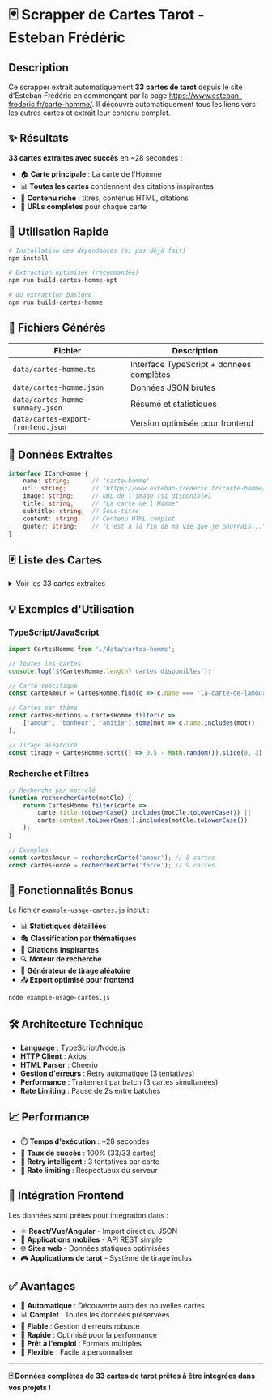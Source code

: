 # 🃏 Scrapper de Cartes Tarot - Esteban Frédéric

## Description

Ce scrapper extrait automatiquement **33 cartes de tarot** depuis le site d'Esteban Frédéric en commençant par la page https://www.esteban-frederic.fr/carte-homme/. Il découvre automatiquement tous les liens vers les autres cartes et extrait leur contenu complet.

## ✨ Résultats

**33 cartes extraites avec succès** en ~28 secondes :

- 🏠 **Carte principale** : La carte de l'Homme
- 📊 **Toutes les cartes** contiennent des citations inspirantes
- 📝 **Contenu riche** : titres, contenus HTML, citations
- 🔗 **URLs complètes** pour chaque carte

## 🚀 Utilisation Rapide

```bash
# Installation des dépendances (si pas déjà fait)
npm install

# Extraction optimisée (recommandée)
npm run build-cartes-homme-opt

# Ou extraction basique
npm run build-cartes-homme
```

## 📁 Fichiers Générés

| Fichier | Description |
|---------|-------------|
| `data/cartes-homme.ts` | Interface TypeScript + données complètes |
| `data/cartes-homme.json` | Données JSON brutes |
| `data/cartes-homme-summary.json` | Résumé et statistiques |
| `data/cartes-export-frontend.json` | Version optimisée pour frontend |

## 🎯 Données Extraites

```typescript
interface ICardHomme {
    name: string;      // "carte-homme"
    url: string;       // "https://www.esteban-frederic.fr/carte-homme/"
    image: string;     // URL de l'image (si disponible)
    title: string;     // "La carte de l'Homme"
    subtitle: string;  // Sous-titre
    content: string;   // Contenu HTML complet
    quote?: string;    // "C'est à la fin de ma vie que je pourrais..."
}
```

## 🃏 Liste des Cartes

<details>
<summary>Voir les 33 cartes extraites</summary>

### Personnages
- 👨 **La carte de l'Homme** - Puissance, autorité, courage
- 👩 **La carte de la Femme** - Harmonie, intelligence, intuition

### Émotions & Relations
- ❤️ **La carte de l'Amour** - Sentiments et passion
- 🤝 **La carte de l'Amitié** - Relations et solidarité
- 👨‍👩‍👧‍👦 **La carte de la Famille** - Liens familiaux
- 💑 **La carte de l'Union** - Associations et mariages
- 💔 **La carte de la Séparation** - Ruptures et éloignement
- 😠 **La carte du Conflit** - Tensions et disputes
- 😈 **La carte de la Jalousie** - Émotions destructrices

### Évolution & Force
- 🎯 **La carte de la Réussite** - Succès et accomplissement
- ⬆️ **La carte de l'Élévation** - Progression spirituelle
- 💪 **La carte de la Force** - Volonté et détermination
- 🔄 **La carte du Changement** - Transformations majeures
- 🎭 **La carte du Choix** - Décisions cruciales
- 🌅 **La carte de la Jeunesse** - Vitalité et nouveaux départs
- 🧓 **La carte de la Vieillesse** - Sagesse et expérience

### Défis & Obstacles
- ⚠️ **La carte du Danger** - Vigilance requise
- 😰 **La carte de la Difficulté** - Obstacles à surmonter
- ❌ **La carte de l'Échec** - Revers et leçons
- ⏰ **La carte du Retard** - Patience et attente
- 🌪️ **La carte de l'Instabilité** - Changements nécessaires
- 🐍 **La carte de la Trahison** - Méfiance et révélations
- 🤥 **La carte du Mensonge** - Tromperies et illusions

### Aspects Matériels
- 💰 **La carte de l'Argent** - Aspects financiers
- 💼 **La carte du Travail** - Activité professionnelle
- 🏠 **La carte de la Maison** - Foyer et sécurité
- 🏖️ **La carte des Vacances** - Repos et détente

### Temps & Communication
- 📰 **La carte de la Nouvelle** - Informations importantes
- 🔙 **La carte du Retour** - Cycles et recommencements
- 🕰️ **La carte du Passé** - Influences antérieures
- 💬 **La carte des Discussions** - Communications importantes
- 📏 **La carte de l'Éloignement** - Distance physique/émotionnelle

### Émotions Positives
- 😊 **La carte du Bonheur** - Joie et satisfaction

</details>

## 💡 Exemples d'Utilisation

### TypeScript/JavaScript

```typescript
import CartesHomme from './data/cartes-homme';

// Toutes les cartes
console.log(`${CartesHomme.length} cartes disponibles`);

// Carte spécifique
const carteAmour = CartesHomme.find(c => c.name === 'la-carte-de-lamour');

// Cartes par thème
const cartesEmotions = CartesHomme.filter(c => 
    ['amour', 'bonheur', 'amitie'].some(mot => c.name.includes(mot))
);

// Tirage aléatoire
const tirage = CartesHomme.sort(() => 0.5 - Math.random()).slice(0, 3);
```

### Recherche et Filtres

```javascript
// Recherche par mot-clé
function rechercherCarte(motCle) {
    return CartesHomme.filter(carte => 
        carte.title.toLowerCase().includes(motCle.toLowerCase()) ||
        carte.content.toLowerCase().includes(motCle.toLowerCase())
    );
}

// Exemples
const cartesAmour = rechercherCarte('amour'); // 8 cartes
const cartesForce = rechercherCarte('force'); // 9 cartes
```

## 🎲 Fonctionnalités Bonus

Le fichier `example-usage-cartes.js` inclut :

- 📊 **Statistiques détaillées** 
- 🎭 **Classification par thématiques**
- 💫 **Citations inspirantes**
- 🔍 **Moteur de recherche**
- 🎲 **Générateur de tirage aléatoire**
- 📤 **Export optimisé pour frontend**

```bash
node example-usage-cartes.js
```

## 🛠️ Architecture Technique

- **Language** : TypeScript/Node.js
- **HTTP Client** : Axios
- **HTML Parser** : Cheerio
- **Gestion d'erreurs** : Retry automatique (3 tentatives)
- **Performance** : Traitement par batch (3 cartes simultanées)
- **Rate Limiting** : Pause de 2s entre batches

## 📈 Performance

- ⏱️ **Temps d'exécution** : ~28 secondes
- 🎯 **Taux de succès** : 100% (33/33 cartes)
- 🔄 **Retry intelligent** : 3 tentatives par carte
- 🚦 **Rate limiting** : Respectueux du serveur

## 🎨 Intégration Frontend

Les données sont prêtes pour intégration dans :

- ⚛️ **React/Vue/Angular** - Import direct du JSON
- 📱 **Applications mobiles** - API REST simple
- 🌐 **Sites web** - Données statiques optimisées
- 🎮 **Applications de tarot** - Système de tirage inclus

## ✅ Avantages

- 🔄 **Automatique** : Découverte auto des nouvelles cartes
- 📊 **Complet** : Toutes les données préservées
- 🎯 **Fiable** : Gestion d'erreurs robuste
- 🚀 **Rapide** : Optimisé pour la performance
- 📱 **Prêt à l'emploi** : Formats multiples
- 🎨 **Flexible** : Facile à personnaliser

---

**🃏 Données complètes de 33 cartes de tarot prêtes à être intégrées dans vos projets !**
